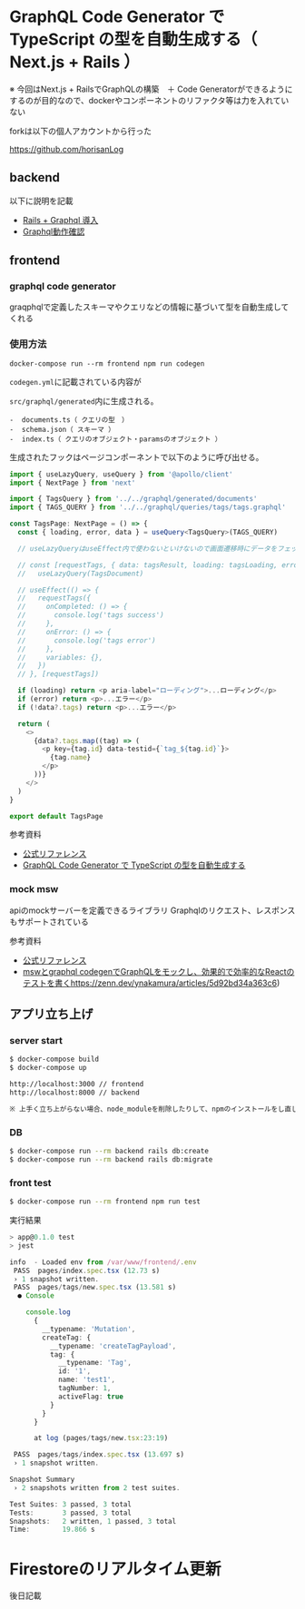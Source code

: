 
# GraphQL Code Generator で TypeScript の型を自動生成する（ Next.js + Rails ）

※ 今回はNext.js + RailsでGraphQLの構築　＋ Code Generatorができるようにするのが目的なので、dockerやコンポーネントのリファクタ等は力を入れていない

forkは以下の個人アカウントから行った

https://github.com/horisanLog

## backend

以下に説明を記載

- [Rails + Graphql 導入](https://complete-vegetarian-485.notion.site/Rails-Graphql-cb2bd3dfc2744ef68dd0623f5577b54d)
- [Graphql動作確認](https://complete-vegetarian-485.notion.site/Graphql-9fbcf745322447ab9ce190dac3c6f32c)

## frontend
### graphql code generator

graqphqlで定義したスキーマやクエリなどの情報に基づいて型を自動生成してくれる

### 使用方法

```
docker-compose run --rm frontend npm run codegen
```

`codegen.yml`に記載されている内容が

`src/graphql/generated`内に生成される。

```
-  documents.ts（ クエリの型　）
-  schema.json（ スキーマ ）
-  index.ts（ クエリのオブジェクト・paramsのオブジェクト ）
```

生成されたフックはページコンポーネントで以下のように呼び出せる。
```ts
import { useLazyQuery, useQuery } from '@apollo/client'
import { NextPage } from 'next'

import { TagsQuery } from '../../graphql/generated/documents'
import { TAGS_QUERY } from '../../graphql/queries/tags/tags.graphql'

const TagsPage: NextPage = () => {
  const { loading, error, data } = useQuery<TagsQuery>(TAGS_QUERY)

  // useLazyQueryはuseEffect内で使わないといけないので画面遷移時にデータをフェッチする場合は、useQueryがベストだと思う

  // const [requestTags, { data: tagsResult, loading: tagsLoading, error: tagsError }] =
  //   useLazyQuery(TagsDocument)

  // useEffect(() => {
  //   requestTags({
  //     onCompleted: () => {
  //       console.log('tags success')
  //     },
  //     onError: () => {
  //       console.log('tags error')
  //     },
  //     variables: {},
  //   })
  // }, [requestTags])

  if (loading) return <p aria-label="ローディング">...ローディング</p>
  if (error) return <p>...エラー</p>
  if (!data?.tags) return <p>...エラー</p>

  return (
    <>
      {data?.tags.map((tag) => (
        <p key={tag.id} data-testid={`tag_${tag.id}`}>
          {tag.name}
        </p>
      ))}
    </>
  )
}

export default TagsPage

```

参考資料
- [公式リファレンス](https://www.graphql-code-generator.com/)
- [GraphQL Code Generator で TypeScript の型を自動生成する](https://techlife.cookpad.com/entry/2021/03/24/123214)

### mock msw

apiのmockサーバーを定義できるライブラリ
Graphqlのリクエスト、レスポンスもサポートされている


参考資料
- [公式リファレンス](https://mswjs.io/)
- [mswとgraphql codegenでGraphQLをモックし、効果的で効率的なReactのテストを書く](https://mswjs.io/)https://zenn.dev/ynakamura/articles/5d92bd34a363c6)

## アプリ立ち上げ

### server start
```sh
$ docker-compose build
$ docker-compose up

http://localhost:3000 // frontend
http://localhost:8000 // backend

※ 上手く立ち上がらない場合、node_moduleを削除したりして、npmのインストールをし直してください

```

### DB
```sh
$ docker-compose run --rm backend rails db:create
$ docker-compose run --rm backend rails db:migrate

```

### front test
```sh
$ docker-compose run --rm frontend npm run test
```

実行結果
```ts
> app@0.1.0 test
> jest

info  - Loaded env from /var/www/frontend/.env
 PASS  pages/index.spec.tsx (12.73 s)
 › 1 snapshot written.
 PASS  pages/tags/new.spec.tsx (13.581 s)
  ● Console

    console.log
      {
        __typename: 'Mutation',
        createTag: {
          __typename: 'createTagPayload',
          tag: {
            __typename: 'Tag',
            id: '1',
            name: 'test1',
            tagNumber: 1,
            activeFlag: true
          }
        }
      }

      at log (pages/tags/new.tsx:23:19)

 PASS  pages/tags/index.spec.tsx (13.697 s)
 › 1 snapshot written.

Snapshot Summary
 › 2 snapshots written from 2 test suites.

Test Suites: 3 passed, 3 total
Tests:       3 passed, 3 total
Snapshots:   2 written, 1 passed, 3 total
Time:        19.866 s

```


# Firestoreのリアルタイム更新

後日記載

